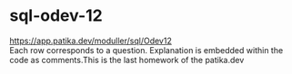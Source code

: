 # sql-odev-12
https://app.patika.dev/moduller/sql/Odev12 <br>
Each row corresponds to a question. Explanation is embedded within the code as comments.This is the last homework of the patika.dev
